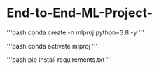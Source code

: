 # End-to-End-ML-Project-

'''bash
conda create -n mlproj python=3.8 -y
'''

'''bash
conda activate mlproj
'''

'''bash
pip install requirements.txt
'''